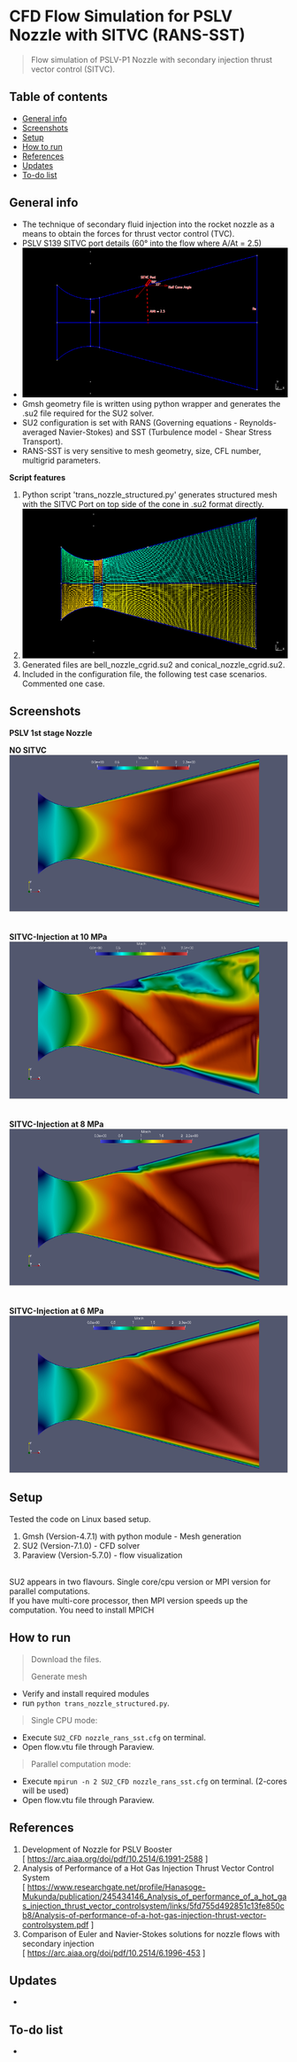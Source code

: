 # CFD Flow Simulation for PSLV Nozzle with SITVC (RANS-SST)
> Flow simulation of PSLV-P1 Nozzle with secondary injection thrust vector control (SITVC).  
   

## Table of contents
* [General info](#general-info)
* [Screenshots](#screenshots)
* [Setup](#setup)
* [How to run ](#how)
* [References](#references)
* [Updates](#updates)
* [To-do list](#to-do)

## General info      
>   
* The technique of secondary fluid injection into the rocket nozzle as a means to obtain the forces for thrust vector control (TVC).   
* PSLV S139 SITVC port details (60° into the flow where A/At = 2.5)   
* ![results](./img/config_pslv_p1_sitvc_s.png)   
* Gmsh geometry file is written using python wrapper and generates the .su2 file required for the SU2 solver.    
* SU2 configuration is set with RANS (Governing equations - Reynolds-averaged Navier-Stokes) and SST (Turbulence model - Shear Stress Transport).   
* RANS-SST is very sensitive to mesh geometry, size, CFL number, multigrid parameters.    

**Script features**     
>
1.  Python script 'trans_nozzle_structured.py' generates structured mesh with the SITVC Port on top side of the cone in .su2 format directly.   
2.  ![results](./img/mesh_pslv_p1_sitvc_s.png)   
3. Generated files are bell_nozzle_cgrid.su2 and  conical_nozzle_cgrid.su2.
4. Included in the configuration file, the following test case scenarios.  Commented one case. 

## Screenshots

**PSLV 1st stage Nozzle**   
>    
**NO SITVC**    
![results](./img/case_00MPa_mach_s.png)   
&nbsp;   
&nbsp;   
**SITVC-Injection at 10 MPa**    
![results](./img/case_10MPa_mach_s.png)   
&nbsp;   
&nbsp;   
**SITVC-Injection at 8 MPa**    
![results](./img/case_08MPa_mach_s.png)     
&nbsp;   
&nbsp;   
**SITVC-Injection at 6 MPa**    
![results](./img/case_06MPa_mach_s.png)     


## Setup
Tested the code on Linux based setup.    
>   
1. Gmsh (Version-4.7.1) with python module - Mesh generation
2. SU2 (Version-7.1.0) - CFD solver 
3. Paraview (Version-5.7.0) - flow visualization  

&nbsp;    
SU2 appears in two flavours. Single core/cpu version or MPI version for parallel computations.    
If you have multi-core processor, then MPI version speeds up the computation. You need to install MPICH   


## How to run   
> Download the files.       
> 
> Generate mesh   
> 
* Verify and install required modules    
* run `python trans_nozzle_structured.py`.    

> Single CPU mode:   
> 
* Execute `SU2_CFD nozzle_rans_sst.cfg` on terminal.    
* Open flow.vtu file through Paraview.    

> Parallel computation mode:   
> 
* Execute `mpirun -n 2 SU2_CFD nozzle_rans_sst.cfg` on terminal. (2-cores will be used)   
* Open flow.vtu file through Paraview.  

## References   
1.  Development of Nozzle for PSLV Booster   
[ https://arc.aiaa.org/doi/pdf/10.2514/6.1991-2588 ]   
2.  Analysis of Performance of a Hot Gas Injection Thrust Vector Control System    
[ https://www.researchgate.net/profile/Hanasoge-Mukunda/publication/245434146_Analysis_of_performance_of_a_hot_gas_injection_thrust_vector_controlsystem/links/5fd755d492851c13fe850cb8/Analysis-of-performance-of-a-hot-gas-injection-thrust-vector-controlsystem.pdf ]
3. Comparison of Euler and Navier-Stokes solutions for nozzle flows with secondary injection  
[ https://arc.aiaa.org/doi/pdf/10.2514/6.1996-453 ]  

## Updates     
*  

## To-do list  
*

